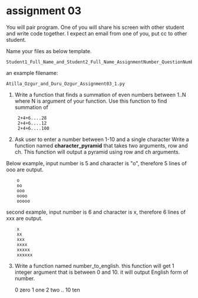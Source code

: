 # assignment 03

You will pair program.
One of you will share his screen with other student and write code together.
I expect an email from one of you, put cc to other student.

Name your files as below template.

	Student1_Full_Name_and_Student2_Full_Name_AssignmentNumber_QuestionNumber.py

an example filename: 

	Atilla_Ozgur_and_Duru_Ozgur_Assignment03_1.py




1. Write a function that finds a summation of even numbers between 1..N where N is argument of your function.
Use this function to find summation of

		2+4+6....28
		2+4+6....12
		2+4+6....100




2. Ask user to enter a number  between 1-10 and a single character 
Write a function named **character_pyramid**	 that takes two arguments, row and ch.
This function will output a pyramid using row and ch arguments.

Below example, input number is 5 and character is "o", therefore 5 lines of ooo are output.

		o
		oo
		ooo
		oooo
		ooooo 

second example, input number is 6 and character is x, therefore 6 lines of xxx are output.

		x
		xx
		xxx
		xxxx
		xxxxx 
		xxxxxx

3. Write a function named number_to_english.
this  function will get 1 integer argument that is between 0 and 10. 
it will output English form of number.

	0 zero
	1 one
	2 two
	..
	10 ten
